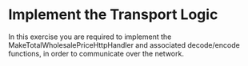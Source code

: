 # Implement the Transport Logic

In this exercise you are required to implement the MakeTotalWholesalePriceHttpHandler and associated decode/encode functions, in order to communicate over the network.
